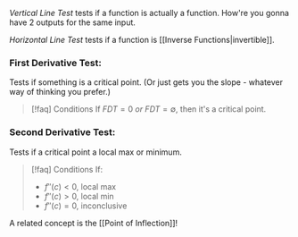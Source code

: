 
*Vertical Line Test* tests if a function is actually a function. How're you gonna have 2 outputs for the same input.

*Horizontal Line Test* tests if a function is [[Inverse Functions|invertible]].

### First Derivative Test:
Tests if something is a critical point. (Or just gets you the slope - whatever way of thinking you prefer.)

> [!faq] Conditions
> If $FDT = 0$ *or* $FDT=\emptyset$, then it's a critical point. 

### Second Derivative Test:
Tests if a critical point a local max or minimum.

> [!faq] Conditions
> If:
> - $f''(c)<0$, local max
> - $f''(c)>0$, local min
> - $f''(c)=0$, inconclusive

A related concept is the [[Point of Inflection]]!



